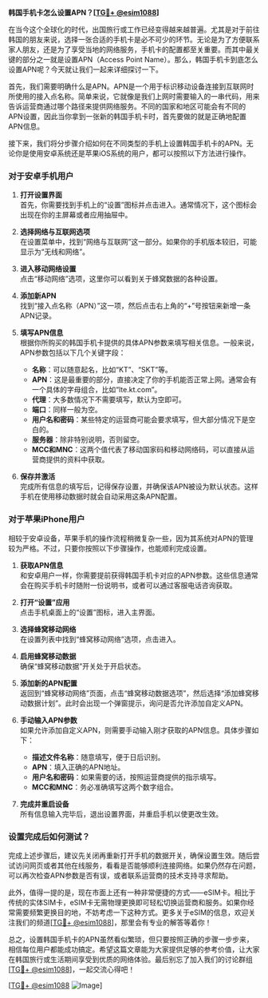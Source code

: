 **韩国手机卡怎么设置APN？[[TG💪+ @esim1088](https://t.me/s/esim1088)]**

在当今这个全球化的时代，出国旅行或工作已经变得越来越普遍。尤其是对于前往韩国的朋友来说，选择一张合适的手机卡是必不可少的环节。无论是为了方便联系家人朋友，还是为了享受当地的网络服务，手机卡的配置都至关重要。而其中最关键的部分之一就是设置APN（Access Point Name）。那么，韩国手机卡到底怎么设置APN呢？今天就让我们一起来详细探讨一下。

首先，我们需要明确什么是APN。APN是一个用于标识移动设备连接到互联网时所使用的接入点名称。简单来说，它就像是我们上网时需要输入的一串代码，用来告诉运营商通过哪个路径来提供网络服务。不同的国家和地区可能会有不同的APN设置，因此当你拿到一张新的韩国手机卡时，首先要做的就是正确地配置APN信息。

接下来，我们将分步骤介绍如何在不同类型的手机上设置韩国手机卡的APN。无论你是使用安卓系统还是苹果iOS系统的用户，都可以按照以下方法进行操作。

### 对于安卓手机用户

1. **打开设置界面**  
   首先，你需要找到手机上的“设置”图标并点击进入。通常情况下，这个图标会出现在你的主屏幕或者应用抽屉中。

2. **选择网络与互联网选项**  
   在设置菜单中，找到“网络与互联网”这一部分。如果你的手机版本较旧，可能显示为“无线和网络”。

3. **进入移动网络设置**  
   点击“移动网络”选项，这里你可以看到关于蜂窝数据的各种设置。

4. **添加新APN**  
   找到“接入点名称（APN）”这一项，然后点击右上角的“+”号按钮来新增一条APN记录。

5. **填写APN信息**  
   根据你所购买的韩国手机卡提供的具体APN参数来填写相关信息。一般来说，APN参数包括以下几个关键字段：
   - **名称**：可以随意起名，比如“KT”、“SKT”等。
   - **APN**：这是最重要的部分，直接决定了你的手机能否正常上网。通常会有一个具体的字母组合，比如“lte.kt.com”。
   - **代理**：大多数情况下不需要填写，默认为空即可。
   - **端口**：同样一般为空。
   - **用户名和密码**：某些特定的运营商可能会要求填写，但大部分情况下是空白的。
   - **服务器**：除非特别说明，否则留空。
   - **MCC和MNC**：这两个值代表了移动国家码和移动网络码，可以直接从运营商提供的资料中获取。

6. **保存并激活**  
   完成所有信息的填写后，记得保存设置，并确保该APN被设为默认状态。这样手机在使用移动数据时就会自动采用这条APN配置。

### 对于苹果iPhone用户

相较于安卓设备，苹果手机的操作流程稍微复杂一些，因为其系统对APN的管理较为严格。不过，只要你按照以下步骤操作，也能顺利完成设置。

1. **获取APN信息**  
   和安卓用户一样，你需要提前获得韩国手机卡对应的APN参数。这些信息通常会在购买手机卡时随附一份说明书，或者可以通过客服电话咨询获取。

2. **打开“设置”应用**  
   点击手机桌面上的“设置”图标，进入主界面。

3. **选择蜂窝移动网络**  
   在设置列表中找到“蜂窝移动网络”选项，点击进入。

4. **启用蜂窝移动数据**  
   确保“蜂窝移动数据”开关处于开启状态。

5. **添加新的APN配置**  
   返回到“蜂窝移动网络”页面，点击“蜂窝移动数据选项”，然后选择“添加蜂窝移动数据计划”。此时会出现一个弹窗提示，询问是否允许添加自定义APN。

6. **手动输入APN参数**  
   如果允许添加自定义APN，则需要手动输入刚才获取的APN信息。具体步骤如下：
   - **描述文件名称**：随意填写，便于日后识别。
   - **APN**：填入正确的APN地址。
   - **用户名和密码**：如果需要的话，按照运营商提供的指示填写。
   - **MCC和MNC**：务必准确填写这两个数字组合。

7. **完成并重启设备**  
   所有信息输入完毕后，退出设置界面，并重启手机以使更改生效。

### 设置完成后如何测试？

完成上述步骤后，建议先关闭再重新打开手机的数据开关，确保设置生效。随后尝试访问网页或者其他在线服务，看看是否能够顺利连接网络。如果仍然存在问题，可以再次检查APN参数是否有误，或者联系运营商的技术支持寻求帮助。

此外，值得一提的是，现在市面上还有一种非常便捷的方式——eSIM卡。相比于传统的实体SIM卡，eSIM卡无需物理更换即可轻松切换运营商和服务。如果你经常需要频繁更换目的地，不妨考虑一下这种方式。更多关于eSIM的信息，欢迎关注我们的频道[[TG💪+ @esim1088](https://t.me/s/esim1088)]，那里会有专业的解答等着你！

总之，设置韩国手机卡的APN虽然看似繁琐，但只要按照正确的步骤一步步来，相信每位用户都能成功搞定。希望这篇文章能为大家提供足够的参考价值，让大家在韩国旅行或生活期间享受到优质的网络体验。最后别忘了加入我们的讨论群组[[TG💪+ @esim1088](https://t.me/s/esim1088)]，一起交流心得吧！ 

[[TG💪+ @esim1088](https://t.me/s/esim1088) ![Image](https://i.postimg.cc/4NQfJmqS/Snipaste-2025-05-13-00-14-12.png)]
